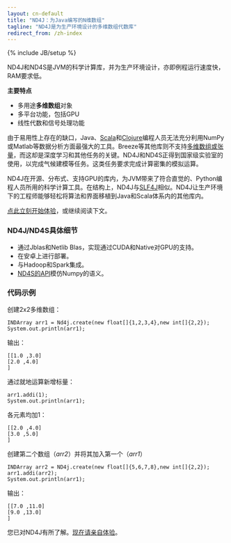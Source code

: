 ```yaml
---
layout: cn-default
title: "ND4J：为Java编写的N维数组"
tagline: "ND4J是为生产环境设计的多维数组代数库"
redirect_from: /zh-index
---
```


{% include JB/setup %}

ND4J和ND4S是JVM的科学计算库，并为生产环境设计，亦即例程运行速度快，RAM要求低。

**主要特点**

* 多用途**多维数组**对象
* 多平台功能，包括GPU
* 线性代数和信号处理功能

由于易用性上存在的缺口，Java、[Scala](http://nd4j.org/scala.html)和[Clojure](https://github.com/whilo/clj-nd4j)编程人员无法充分利用NumPy或Matlab等数据分析方面最强大的工具。Breeze等其他库则不支持[多维数组或张量](../tensor)，而这却是深度学习和其他任务的关键。ND4J和ND4S正得到国家级实验室的使用，以完成气候建模等任务。这类任务要求完成计算密集的模拟运算。  

ND4J在开源、分布式、支持GPU的库内，为JVM带来了符合直觉的、Python编程人员所用的科学计算工具。在结构上，ND4J与[SLF4J](http://www.slf4j.org/)相似。ND4J让生产环境下的工程师能够轻松将算法和界面移植到Java和Scala体系内的其他库内。

[点此立刻开始体验](../zh-getstarted.html)，或继续阅读下文。

### ND4J/ND4S具体细节

* 通过Jblas和Netlib Blas，实现通过CUDA和Native对GPU的支持。
* 在安卓上进行部署。
* 与Hadoop和Spark集成。
* [ND4S的API](https://github.com/deeplearning4j/nd4s)模仿Numpy的语义。

### 代码示例

创建2x2多维数组：

    INDArray arr1 = Nd4j.create(new float[]{1,2,3,4},new int[]{2,2});
    System.out.println(arr1);

输出：

    [[1.0 ,3.0]
    [2.0 ,4.0]
    ]

通过就地运算新增标量：

    arr1.addi(1);
    System.out.println(arr1);

各元素均加1：

    [[2.0 ,4.0]
    [3.0 ,5.0]
    ]

创建第二个数组（_arr2_）并将其加入第一个（_arr1_）

    INDArray arr2 = ND4j.create(new float[]{5,6,7,8},new int[]{2,2});
    arr1.addi(arr2);
    System.out.println(arr1);

输出：

    [[7.0 ,11.0]
    [9.0 ,13.0]
    ]

您已对ND4J有所了解。[现在请亲自体验](../zh-getstarted.html)。
